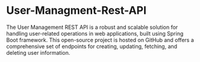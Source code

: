 # User-Managment-Rest-API
The User Management REST API is a robust and scalable solution for handling user-related operations in web applications, built using Spring Boot framework. This open-source project is hosted on GitHub and offers a comprehensive set of endpoints for creating, updating, fetching, and deleting user information.
